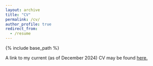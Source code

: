 ```yaml
---
layout: archive
title: "CV"
permalink: /cv/
author_profile: true
redirect_from:
  - /resume
---
```


{% include base_path %}

A link to my current (as of December 2024) CV may be found [here.](https://cjgliddon.github.io/files/cgliddon_cv_2024-12.pdf)
